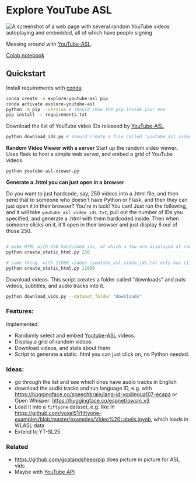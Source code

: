 # Explore YouTube ASL

![A screenshot of a web page with several random YouTube videos autoplaying and embedded, all of which have people signing](random_asl_videos.png)

Messing around with [YouTube-ASL](https://github.com/google-research/google-research/tree/master/youtube_asl).

[Colab notebook](https://colab.research.google.com/drive/1OBOyclRuMyjIIL15LKgRGPx3ArzpAv1F?usp=sharing)

## Quickstart

Install requirements with [conda](https://docs.anaconda.com/miniconda/)

```bash
conda create -n explore-youtube-asl pip
conda activate explore-youtube-asl
python -m pip --version # should show the pip inside your env
pip install -r requirements.txt
```

Download the list of YouTube video IDs released by [YouTube-ASL](https://proceedings.neurips.cc/paper_files/paper/2023/hash/5c61452daca5f0c260e683b317d13a3f-Abstract-Datasets_and_Benchmarks.html)

```bash
python download_ids.py # should create a file called 'youtube_asl_video_ids.txt'
```

**Random Video Viewer with a server**
Start up the random video viewer. Uses flask to host a simple web server, and embed a grid of YouTube videos

```bash
python youtube-asl-viewer.py
```

**Generate a .html you can just open in a browser**

Do you want to just hardcode, say, 250 videos into a .html file, and then send that to someone who doesn't have Python or Flask, and then they can just open it in their browser? You're in luck! You can! Just run the following, and it will take `youtube_asl_video_ids.txt`, pull out the number of IDs you specified, and generate a .html with them hardcoded inside. Then when someone clicks on it, it'll open in their browser and just display 6 our of those 250. 

```python

# make HTML with 250 hardcoded ids, of which a few are displayed at random every time you reload the page
python create_static_html.py 250

# same thing, with 11000 videos (youtube_asl_video_ids.txt only has 11,096)
python create_static_html.py 11000
```

Download videos. This script creates a folder called "downloads" and puts videos, subtitles, and audio tracks into it. 

```bash
python download_vids.py --dataset_folder "downloads"
```

### Features:

Implemented:

* Randomly select and embed [Youtube-ASL](https://github.com/google-research/google-research/tree/master/youtube_asl) videos.
* Display a grid of random videos
* Download videos, and stats about them
* Script to generate a static .html you can just click on, no Python needed.

### Ideas: 

* go through the list and see which ones have audio tracks in English
* download the audio tracks and run language ID, e.g. with https://huggingface.co/speechbrain/lang-id-voxlingua107-ecapa or Open Whisper: https://huggingface.co/espnet/owsm_v3
* Load it into a `fiftyone` dataset, e.g. like in https://github.com/voxel51/fiftyone-examples/blob/master/examples/Video%20Labels.ipynb, which loads in WLASL data
* Extend to YT-SL25

### Related

* https://github.com/goatandsheep/pip does picture in picture for ASL vids
* Maybe with [YouTube API](https://developers.google.com/youtube/iframe_api_reference#seekTo)
